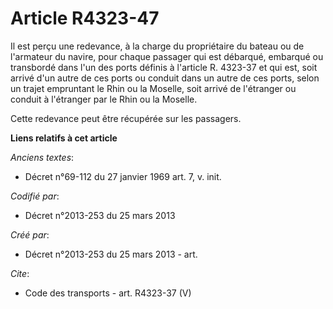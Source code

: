 # Article R4323-47

Il est perçu une redevance, à la charge du propriétaire du bateau ou de l'armateur du navire, pour chaque passager qui est
débarqué, embarqué ou transbordé dans l'un des ports définis à l'article R. 4323-37 et qui est, soit arrivé d'un autre de ces
ports ou conduit dans un autre de ces ports, selon un trajet empruntant le Rhin ou la Moselle, soit arrivé de l'étranger ou
conduit à l'étranger par le Rhin ou la Moselle. 

Cette redevance peut être récupérée sur les passagers.

**Liens relatifs à cet article**

_Anciens textes_:

  - Décret n°69-112 du 27 janvier 1969 art. 7, v. init.

_Codifié par_:

  - Décret n°2013-253 du 25 mars 2013

_Créé par_:

  - Décret n°2013-253 du 25 mars 2013 - art.

_Cite_:

  - Code des transports - art. R4323-37 (V)
